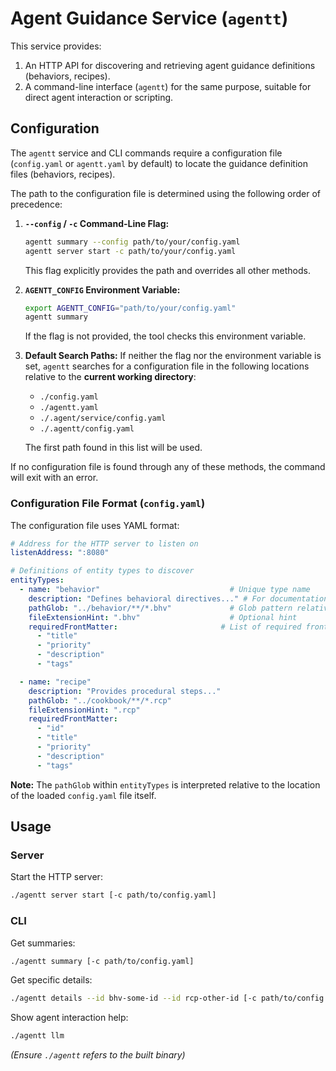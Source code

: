# Agent Guidance Service (`agentt`)

This service provides:
1.  An HTTP API for discovering and retrieving agent guidance definitions (behaviors, recipes).
2.  A command-line interface (`agentt`) for the same purpose, suitable for direct agent interaction or scripting.

## Configuration

The `agentt` service and CLI commands require a configuration file (`config.yaml` or `agentt.yaml` by default) to locate the guidance definition files (behaviors, recipes).

The path to the configuration file is determined using the following order of precedence:

1.  **`--config` / `-c` Command-Line Flag:**
    ```bash
    agentt summary --config path/to/your/config.yaml
    agentt server start -c path/to/your/config.yaml
    ```
    This flag explicitly provides the path and overrides all other methods.

2.  **`AGENTT_CONFIG` Environment Variable:**
    ```bash
    export AGENTT_CONFIG="path/to/your/config.yaml"
    agentt summary
    ```
    If the flag is not provided, the tool checks this environment variable.

3.  **Default Search Paths:**
    If neither the flag nor the environment variable is set, `agentt` searches for a configuration file in the following locations relative to the **current working directory**:
    *   `./config.yaml`
    *   `./agentt.yaml`
    *   `./.agent/service/config.yaml`
    *   `./.agentt/config.yaml`

    The first path found in this list will be used.

If no configuration file is found through any of these methods, the command will exit with an error.

### Configuration File Format (`config.yaml`)

The configuration file uses YAML format:

```yaml
# Address for the HTTP server to listen on
listenAddress: ":8080"

# Definitions of entity types to discover
entityTypes:
  - name: "behavior"                             # Unique type name
    description: "Defines behavioral directives..." # For documentation
    pathGlob: "../behavior/**/*.bhv"             # Glob pattern relative to config file location
    fileExtensionHint: ".bhv"                    # Optional hint
    requiredFrontMatter:                       # List of required frontmatter keys
      - "title"
      - "priority"
      - "description"
      - "tags"

  - name: "recipe"
    description: "Provides procedural steps..."
    pathGlob: "../cookbook/**/*.rcp"
    fileExtensionHint: ".rcp"
    requiredFrontMatter:
      - "id"
      - "title"
      - "priority"
      - "description"
      - "tags"
```

**Note:** The `pathGlob` within `entityTypes` is interpreted relative to the location of the loaded `config.yaml` file itself.

## Usage

### Server

Start the HTTP server:
```bash
./agentt server start [-c path/to/config.yaml]
```

### CLI

Get summaries:
```bash
./agentt summary [-c path/to/config.yaml]
```

Get specific details:
```bash
./agentt details --id bhv-some-id --id rcp-other-id [-c path/to/config.yaml]
```

Show agent interaction help:
```bash
./agentt llm
```

*(Ensure `./agentt` refers to the built binary)*